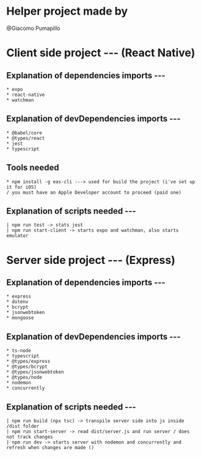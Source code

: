# Helper project made by
@Giacomo Pumapillo

# Client side project --- (React Native)

## Explanation of dependencies imports ---
    * expo
    * react-native
    * watchman
    
## Explanation of devDependencies imports ---
    * @babel/core
    * @types/react
    * jest
    * typescript
    
## Tools needed
    * npm install -g eas-cli ---> used for build the project (i've set up it for iOS)
    / you must have an Apple Developer account to proceed (paid one)


## Explanation of scripts needed --- 
    | npm run test -> stats jest
    | npm run start-client -> starts expo and watchman, also starts emulator


# Server side project --- (Express)

## Explanation of dependencies imports ---
    * express
    * dotenv
    * bcrypt
    * jsonwebtoken
    * mongoose
    
## Explanation of devDependencies imports ---
    * ts-node
    * typescript
    * @types/express
    * @types/bcrypt
    * @types/jsonwebtoken
    * @types/node
    * nodemon
    * concurrently
    

## Explanation of scripts needed --- 
    | npm run build (npx tsc) -> transpile server side into js inside /dist folder
    | npm run start-server -> read dist/server.js and run server / does not track changes
    | npm run dev -> starts server with nodemon and concurrently and refresh when changes are made ()
